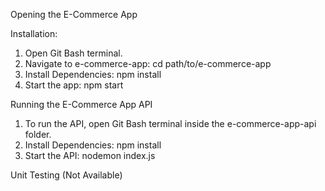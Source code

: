 Opening the E-Commerce App

Installation:

1. Open Git Bash terminal.
2. Navigate to e-commerce-app: cd path/to/e-commerce-app
3. Install Dependencies: npm install
4. Start the app: npm start

Running the E-Commerce App API

1. To run the API, open Git Bash terminal inside the e-commerce-app-api folder.
2. Install Dependencies: npm install
3. Start the API: nodemon index.js

Unit Testing (Not Available)